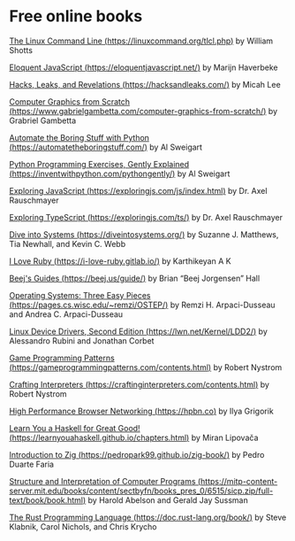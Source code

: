 # Free online books

[The Linux Command Line (https://linuxcommand.org/tlcl.php)](https://linuxcommand.org/tlcl.php) by William Shotts

[Eloquent JavaScript (https://eloquentjavascript.net/)](https://eloquentjavascript.net/) by Marijn Haverbeke

[Hacks, Leaks, and Revelations (https://hacksandleaks.com/)](https://hacksandleaks.com/) by Micah Lee

[Computer Graphics from Scratch (https://www.gabrielgambetta.com/computer-graphics-from-scratch/)](https://www.gabrielgambetta.com/computer-graphics-from-scratch/) by Grabriel Gambetta

[Automate the Boring Stuff with Python (https://automatetheboringstuff.com/)](https://automatetheboringstuff.com/) by Al Sweigart

[Python Programming Exercises, Gently Explained (https://inventwithpython.com/pythongently/)](https://inventwithpython.com/pythongently/) by Al Sweigart

[Exploring JavaScript (https://exploringjs.com/js/index.html)](https://exploringjs.com/js/index.html) by Dr. Axel Rauschmayer

[Exploring TypeScript (https://exploringjs.com/ts/)](https://exploringjs.com/ts/) by Dr. Axel Rauschmayer

[Dive into Systems (https://diveintosystems.org/)](https://diveintosystems.org/) by Suzanne J. Matthews, Tia Newhall, and Kevin C. Webb

[I Love Ruby (https://i-love-ruby.gitlab.io/)](https://i-love-ruby.gitlab.io/) by Karthikeyan A K

[Beej's Guides (https://beej.us/guide/)](https://beej.us/guide/) by Brian “Beej Jorgensen” Hall

[Operating Systems: Three Easy Pieces (https://pages.cs.wisc.edu/~remzi/OSTEP/)](https://pages.cs.wisc.edu/~remzi/OSTEP/) by Remzi H. Arpaci-Dusseau and  Andrea C. Arpaci-Dusseau

[Linux Device Drivers, Second Edition (https://lwn.net/Kernel/LDD2/)](https://lwn.net/Kernel/LDD2/) by Alessandro Rubini and Jonathan Corbet

[Game Programming Patterns (https://gameprogrammingpatterns.com/contents.html)](https://gameprogrammingpatterns.com/contents.html) by Robert Nystrom

[Crafting Interpreters (https://craftinginterpreters.com/contents.html)](https://craftinginterpreters.com/contents.html) by Robert Nystrom

[High Performance Browser Networking (https://hpbn.co)](https://hpbn.co) by Ilya Grigorik

[Learn You a Haskell for Great Good! (https://learnyouahaskell.github.io/chapters.html)](https://learnyouahaskell.github.io/chapters.html) by Miran Lipovača

[Introduction to Zig (https://pedropark99.github.io/zig-book/)](https://pedropark99.github.io/zig-book/) by Pedro Duarte Faria

[Structure and Interpretation of Computer Programs (https://mitp-content-server.mit.edu/books/content/sectbyfn/books_pres_0/6515/sicp.zip/full-text/book/book.html)](https://mitp-content-server.mit.edu/books/content/sectbyfn/books_pres_0/6515/sicp.zip/full-text/book/book.html) by Harold Abelson and Gerald Jay Sussman

[The Rust Programming Language (https://doc.rust-lang.org/book/)](https://doc.rust-lang.org/book/) by Steve Klabnik, Carol Nichols, and Chris Krycho
